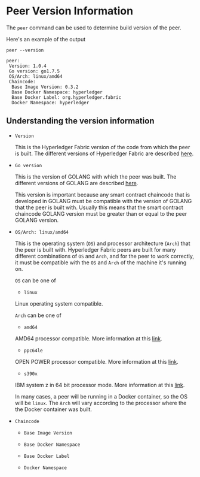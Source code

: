 # Peer Version Information

The `peer` command can be used to determine build version of the peer.

Here's an example of the output

```
peer --version

peer:
 Version: 1.0.4
 Go version: go1.7.5
 OS/Arch: linux/amd64
 Chaincode:
  Base Image Version: 0.3.2
  Base Docker Namespace: hyperledger
  Base Docker Label: org.hyperledger.fabric
  Docker Namespace: hyperledger
```

## Understanding the version information

* `Version`

  This is the Hyperledger Fabric version of the code from which the peer is built.  The different versions of Hyperledger Fabric are described [here](https://github.com/hyperledger/fabric/releases).

* `Go version`

  This is the version of GOLANG with which the peer was built.  The different versions of GOLANG are described [here](https://golang.org/doc/devel/release.html).

  This version is important because any smart contract chaincode that is developed in GOLANG must be compatible with the version of GOLANG that the peer is built with.  Usually this means that the smart contract chaincode GOLANG version must be greater than or equal to the peer GOLANG version.

* `OS/Arch: linux/amd64`

  This is the operating system (`OS`) and processor architecture (`Arch`) that the peer is built with. Hyperledger Fabric peers are built for many different combinations of `OS` and `Arch`, and for the peer to work correctly, it must be compatible with the `OS` and `Arch` of the machine it's running on.  

  `OS` can be one of

    * `linux`

    Linux operating system compatible.

  `Arch` can be one of

    * `amd64`   

    AMD64 processor compatible. More information at this [link](https://en.wikipedia.org/wiki/X86-64).

    * `ppc64le`   

    OPEN POWER processor compatible. More information at this [link](https://openpowerfoundation.org/).

    * `s390x`   

    IBM system z in 64 bit processor mode. More information at this [link](https://www.ibm.com/support/knowledgecenter/en/SSZJPZ_11.3.0/com.ibm.swg.im.iis.productization.iisinfsv.install.doc/topics/wsisinst_set_envars_cpp_gcc64z.html).

  In many cases, a peer will be running in a Docker container, so the OS will be `linux`. The `Arch` will vary according to the processor where the the Docker container was built.

* `Chaincode`

  * `Base Image Version`

  * `Base Docker Namespace`

  * `Base Docker Label`

  * `Docker Namespace`

